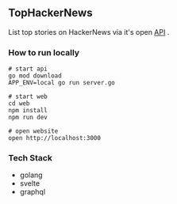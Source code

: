 ## TopHackerNews

List top stories on HackerNews via it's open [API](https://github.com/HackerNews/API) .

### How to run locally

```
# start api
go mod download
APP_ENV=local go run server.go

# start web
cd web
npm install
npm run dev

# open website
open http://localhost:3000
```

### Tech Stack

- golang
- svelte
- graphql
